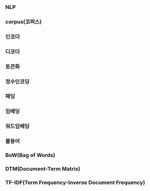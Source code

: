 ### NLP
### corpus(코퍼스)
### 인코더
### 디코더
### 토큰화
### 정수인코딩
### 패딩
### 임베딩
### 워드임베딩
### 불용어
### BoW(Bag of Words)
### DTM(Document-Term Matrix)
### TF-IDF(Term Frequency-Inverse Document Frequency)